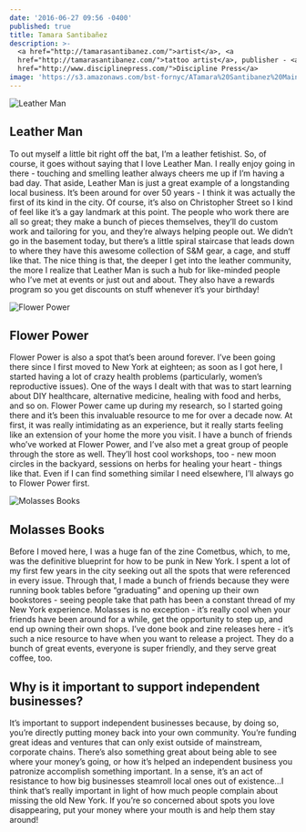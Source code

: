 ```yaml
---
date: '2016-06-27 09:56 -0400'
published: true
title: Tamara Santibañez
description: >-
  <a href="http://tamarasantibanez.com/">artist</a>, <a
  href="http://tamarasantibanez.com/">tattoo artist</a>, publisher - <a
  href="http://www.disciplinepress.com/">Discipline Press</a>
image: 'https://s3.amazonaws.com/bst-fornyc/ATamara%20Santibanez%20Main%20Portrait.jpg'
---
```

![Leather Man](https://s3.amazonaws.com/bst-fornyc/ATamara%20Santibanez%20Leather%20Man.jpg)
## Leather Man

To out myself a little bit right off the bat, I’m a leather fetishist. So, of course, it goes without saying that I love Leather Man. I really enjoy going in there - touching and smelling leather always cheers me up if I’m having a bad day. That aside, Leather Man is just a great example of a longstanding local business. It’s been around for over 50 years - I think it was actually the first of its kind in the city. Of course, it’s also on Christopher Street so I kind of feel like it’s a gay landmark at this point. The people who work there are all so great; they make a bunch of pieces themselves, they’ll do custom work and tailoring for you, and they’re always helping people out. We didn’t go in the basement today, but there’s a little spiral staircase that leads down to where they have this awesome collection of S&M gear, a cage, and stuff like that. The nice thing is that, the deeper I get into the leather community, the more I realize that Leather Man is such a hub for like-minded people who I’ve met at events or just out and about. They also have a rewards program so you get discounts on stuff whenever it’s your birthday!

![Flower Power](https://s3.amazonaws.com/bst-fornyc/ATamara%20Santibanez%20Flower%20Power.jpg)
## Flower Power

Flower Power is also a spot that’s been around forever. I’ve been going there since I first moved to New York at eighteen; as soon as I got here, I started having a lot of crazy health problems (particularly, women’s reproductive issues). One of the ways I dealt with that was to start learning about DIY healthcare, alternative medicine, healing with food and herbs, and so on. Flower Power came up during my research, so I started going there and it’s been this invaluable resource to me for over a decade now. At first, it was really intimidating as an experience, but it really starts feeling like an extension of your home the more you visit. I have a bunch of friends who’ve worked at Flower Power, and I’ve also met a great group of people through the store as well. They’ll host cool workshops, too - new moon circles in the backyard, sessions on herbs for healing your heart - things like that. Even if I can find something similar I need elsewhere, I’ll always go to Flower Power first.

![Molasses Books](https://s3.amazonaws.com/bst-fornyc/ATamara%20Santibanez%20Molasses%20Books.jpg)
## Molasses Books

Before I moved here, I was a huge fan of the zine Cometbus, which, to me, was the definitive blueprint for how to be punk in New York. I spent a lot of my first few years in the city seeking out all the spots that were referenced in every issue. Through that, I made a bunch of friends because they were running book tables before “graduating” and opening up their own bookstores - seeing people take that path has been a constant thread of my New York experience. Molasses is no exception - it’s really cool when your friends have been around for a while, get the opportunity to step up, and end up owning their own shops. I’ve done book and zine releases here - it’s such a nice resource to have when you want to release a project. They do a bunch of great events, everyone is super friendly, and they serve great coffee, too.

## Why is it important to support independent businesses?

It’s important to support independent businesses because, by doing so, you’re directly putting money back into your own community. You’re funding great ideas and ventures that can only exist outside of mainstream, corporate chains. There’s also something great about being able to see where your money’s going, or how it’s helped an independent business you patronize accomplish something important. In a sense, it’s an act of resistance to how big businesses steamroll local ones out of existence...I think that’s really important in light of how much people complain about missing the old New York. If you’re so concerned about spots you love disappearing, put your money where your mouth is and help them stay around!
